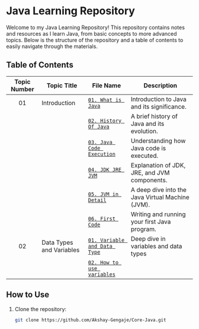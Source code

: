 # Java Learning Repository

Welcome to my Java Learning Repository! This repository contains notes and resources as I learn Java, from basic concepts to more advanced topics. Below is the structure of the repository and a table of contents to easily navigate through the materials.

## Table of Contents

| Topic Number | Topic Title              | File Name                                                                                                   | Description                                      |
| :----------: | ------------------------ | ----------------------------------------------------------------------------------------------------------- | ------------------------------------------------ |
|      01      | Introduction             | [`01. What is Java`](01.%20Introduction/01.%20What%20is%20Java.md)                                          | Introduction to Java and its significance.       |
|              |                          | [`02. History Of Java`](01.%20Introduction/02.%20History%20Of%20Java.md)                                    | A brief history of Java and its evolution.       |
|              |                          | [`03. Java Code Execution`](01.%20Introduction/03.%20Java%20Code%20Execution.md)                            | Understanding how Java code is executed.         |
|              |                          | [`04. JDK JRE JVM`](01.%20Introduction/04.%20JDK%20JRE%20JVM.md)                                            | Explanation of JDK, JRE, and JVM components.     |
|              |                          | [`05. JVM in Detail`](01.%20Introduction/05.%20JVM%20in%20Detail.md)                                        | A deep dive into the Java Virtual Machine (JVM). |
|              |                          | [`06. First Code`](01.%20Introduction/06.%20First%20Code.md)                                                | Writing and running your first Java program.     |
|      02      | Data Types and Variables | [`01. Variable and Data Type`](./02.%20Data%20Types%20and%20Variable/01.%20Variable%20And%20Data%20Type.md) | Deep dive in variables and data types            |
|              |                          | [`02. How to use variables`](./02.%20Data%20Types%20and%20Variable/02.%20How%20to%20use%20variables.md)     |

## How to Use

1. Clone the repository:

   ```bash
   git clone https://github.com/Akshay-Gengaje/Core-Java.git
   ```

#
